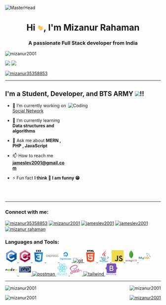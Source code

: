 ![MasterHead](https://www.reachfirst.com/wp-content/uploads/2018/08/Web-Development.jpg)
<h1 align="center">Hi <img src="https://raw.githubusercontent.com/ABSphreak/ABSphreak/master/gifs/Hi.gif" width="20px">, I'm Mizanur Rahaman</h1>
<h3 align="center">A passionate Full Stack developer from India</h3>

<p align="left"> <img src="https://komarev.com/ghpvc/?username=mizanur2001&label=Profile%20views&color=0e75b6&style=flat" alt="mizanur2001" /> </p>
<img src="https://img.shields.io/badge/Age-21-blue" />
<img src="https://img.shields.io/badge/Languages-English_Bengali_Hindi-brightgreen" />

<p align="left"> <a href="https://twitter.com/mizanur35358853" target="blank"><img src="https://img.shields.io/twitter/follow/mizanur35358853?logo=twitter&style=for-the-badge" alt="mizanur35358853" /></a> </p>

<hr>

## I'm a Student,  Developer, and BTS ARMY <img src="https://img.icons8.com/nolan/23/bts.png"/>!!

<img align="right" alt="Coding" width="300" height="200" src="https://miro.medium.com/max/1785/1*IRGHmiGsa16stedQvIaZfw.gif">

- 🔭 I’m currently working on [Social Network](https://github.com/Mizanur2001/SocialNetwork)

- 🌱 I’m currently learning **Data structures and algorithms**

- 💬 Ask me about **MERN , PHP , JavaScript**

- 📫 How to reach me **jameslev2001@gmail.com**

- ⚡ Fun fact **I think 🤔 I am funny 😁**
<br>
<br>
<hr>

<h3 align="left">Connect with me:</h3>
<p align="left">
<a href="https://twitter.com/mizanur35358853" target="blank"><img align="center" src="https://raw.githubusercontent.com/rahuldkjain/github-profile-readme-generator/master/src/images/icons/Social/twitter.svg" alt="mizanur35358853" height="30" width="40" /></a>
<a href="https://stackoverflow.com/users/18260405/mizanur2001" target="blank"><img align="center" src="https://raw.githubusercontent.com/rahuldkjain/github-profile-readme-generator/master/src/images/icons/Social/stack-overflow.svg" alt="mizanur2001" height="30" width="40" /></a>
<a href="https://fb.com/jameslev2001" target="blank"><img align="center" src="https://raw.githubusercontent.com/rahuldkjain/github-profile-readme-generator/master/src/images/icons/Social/facebook.svg" alt="jameslev2001" height="30" width="40" /></a>
<a href="https://instagram.com/jameslev2001" target="blank"><img align="center" src="https://raw.githubusercontent.com/rahuldkjain/github-profile-readme-generator/master/src/images/icons/Social/instagram.svg" alt="jameslev2001" height="30" width="40" /></a>
<a href="https://www.youtube.com/channel/UCWSM2zTGH9P5seC6jT3T_vA" target="blank"><img align="center" src="https://raw.githubusercontent.com/rahuldkjain/github-profile-readme-generator/master/src/images/icons/Social/youtube.svg" alt="mizanur rahaman" height="30" width="40" /></a>
</p>

<h3 align="left">Languages and Tools:</h3>
<p align="left"><a href="https://www.cprogramming.com/" target="_blank" rel="noreferrer"> <img src="https://raw.githubusercontent.com/devicons/devicon/master/icons/c/c-original.svg" alt="c" width="40" height="40"/> </a> <a href="https://www.w3schools.com/cpp/" target="_blank" rel="noreferrer"> <img src="https://raw.githubusercontent.com/devicons/devicon/master/icons/cplusplus/cplusplus-original.svg" alt="cplusplus" width="40" height="40"/> </a> <a href="https://www.w3schools.com/css/" target="_blank" rel="noreferrer"> <img src="https://raw.githubusercontent.com/devicons/devicon/master/icons/css3/css3-original-wordmark.svg" alt="css3" width="40" height="40"/> </a> <a href="https://expressjs.com" target="_blank" rel="noreferrer"> <img src="https://raw.githubusercontent.com/devicons/devicon/master/icons/express/express-original-wordmark.svg" alt="express" width="40" height="40"/> </a> <a href="https://digitalocean.com" target="_blank" rel="noreferrer"> <img src="https://raw.githubusercontent.com/devicons/devicon/master/icons/digitalocean/digitalocean-original-wordmark.svg" alt="digitalocean" width="40" height="40"/> </a>
 <a href="https://git-scm.com/" target="_blank" rel="noreferrer"> <img src="https://www.vectorlogo.zone/logos/git-scm/git-scm-icon.svg" alt="git" width="40" height="40"/> </a> <a href="https://www.w3.org/html/" target="_blank" rel="noreferrer"> <img src="https://raw.githubusercontent.com/devicons/devicon/master/icons/html5/html5-original-wordmark.svg" alt="html5" width="40" height="40"/> </a> <a href="https://www.java.com" target="_blank" rel="noreferrer"> <img src="https://raw.githubusercontent.com/devicons/devicon/master/icons/java/java-original.svg" alt="java" width="40" height="40"/> </a> <a href="https://developer.mozilla.org/en-US/docs/Web/JavaScript" target="_blank" rel="noreferrer"> <img src="https://raw.githubusercontent.com/devicons/devicon/master/icons/javascript/javascript-original.svg" alt="javascript" width="40" height="40"/> </a> <a href="https://www.mongodb.com/" target="_blank" rel="noreferrer"> <img src="https://raw.githubusercontent.com/devicons/devicon/master/icons/mongodb/mongodb-original-wordmark.svg" alt="mongodb" width="40" height="40"/> </a> <a href="https://www.mysql.com/" target="_blank" rel="noreferrer"> <img src="https://raw.githubusercontent.com/devicons/devicon/master/icons/mysql/mysql-original-wordmark.svg" alt="mysql" width="40" height="40"/> </a> <a href="https://nodejs.org" target="_blank" rel="noreferrer"> <img src="https://raw.githubusercontent.com/devicons/devicon/master/icons/nodejs/nodejs-original-wordmark.svg" alt="nodejs" width="40" height="40"/> </a> <a href="https://www.php.net" target="_blank" rel="noreferrer"> <img src="https://raw.githubusercontent.com/devicons/devicon/master/icons/php/php-original.svg" alt="php" width="40" height="40"/> </a> <a href="https://postman.com" target="_blank" rel="noreferrer"> <img src="https://www.vectorlogo.zone/logos/getpostman/getpostman-icon.svg" alt="postman" width="40" height="40"/> </a> <a href="https://reactjs.org/" target="_blank" rel="noreferrer"> <img src="https://raw.githubusercontent.com/devicons/devicon/master/icons/react/react-original-wordmark.svg" alt="react" width="40" height="40"/> </a> <a href="https://sass-lang.com" target="_blank" rel="noreferrer"> <img src="https://raw.githubusercontent.com/devicons/devicon/master/icons/sass/sass-original.svg" alt="sass" width="40" height="40"/> </a> <a href="https://tailwindcss.com/" target="_blank" rel="noreferrer"> <img src="https://www.vectorlogo.zone/logos/tailwindcss/tailwindcss-icon.svg" alt="tailwind" width="40" height="40"/> </a><a href="https://getbootstrap.com" target="_blank" rel="noreferrer"> <img src="https://raw.githubusercontent.com/devicons/devicon/master/icons/bootstrap/bootstrap-plain-wordmark.svg" alt="bootstrap" width="40" height="40"/> </a> </p>

<hr>

<p><img align="left" src="https://github-readme-stats.vercel.app/api/top-langs?username=mizanur2001&show_icons=true&locale=en&layout=compact" alt="mizanur2001" /></p>

<p>&nbsp;<img align="right" src="https://github-readme-stats.vercel.app/api?username=mizanur2001&show_icons=true&locale=en" alt="mizanur2001" /></p>

<p><img align="left" src="https://github-readme-streak-stats.herokuapp.com/?user=mizanur2001&" alt="mizanur2001" /></p>

<p align="right"> <a href="https://github.com/ryo-ma/github-profile-trophy"><img src="https://github-profile-trophy.vercel.app/?username=mizanur2001" alt="mizanur2001" /></a> </p>
